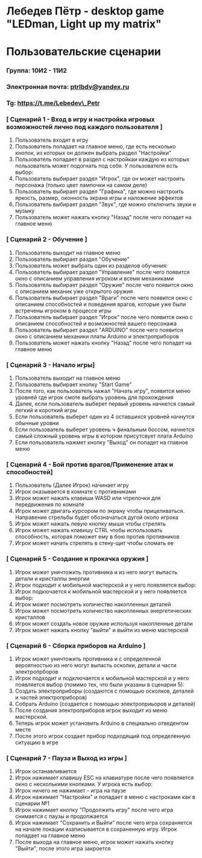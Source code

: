 ﻿# Лебедев Пётр - desktop game "LEDman, Light up my matrix"

# Пользовательские сценарии

### Группа: 10И2 - 11И2

### Электронная почта: ptrlbdv@yandex.ru

### Tg: https://t.me/Lebedev\_Petr


### [ Сценарий 1 - Вход в игру и настройка игровых возможностей лично под каждого пользователя ]

1. Пользователь входит в игру
2. Пользователь попадает на главное меню, где есть несколько кнопок, из которых он должен выбрать раздел "Настройки"
3. Пользователь попадает в раздел с настройкаи каждую из которых пользователь может подогнать под себя. У пользователя есть выбор:
4. Пользователь выбирает раздел "Игрок", где он может настроить персонажа (только цвет лампочки на самом деле)
5. Пользователь выбирает раздел "Графика", где можно настроить яркость, размер, оконность экрана игры и наложение эффектов
6. Пользователь выбирает раздел "Звук", где можно отключить звуки и музыку
7. Пользователь может нажать кнопку "Назад" после чего попадет на главное меню

### [ Сценарий 2 - Обучение ]

1. Пользователь выходит на главное меню
2. Пользователь выбирает раздел "Обучение"
3. Пользователь может выбрать один из разделов обучения:
4. Пользователь выбирает раздел "Управление" после чего появится окно с описанием управления игроком и всеми механиками
5. Пользователь выбирает раздел "Оружие" после чего появится окно с описанием механик уже открытого оружия
6. Пользователь выбирает раздел "Враги" после чего появится окно с описанием способностей и поведения врагов, которые уже были встречены игроком в процессе игры
7. Пользователь выбирает раздел "Игрок" после чего появится окно с описанием способностей и возможностей вашего персонажа
8. Пользователь выбирает раздел "ARDUINO" после чего появится окно с описанием механики платы Arduino и электроприборов
9. Пользователь может нажать кнопку "Назад" после чего попадет на главное меню

### [ Сценарий 3 - Начало игры]

1. Пользователь выходит на главное меню
2. Пользователь выбирает кнопку "Start Game"
3. После того, как пользователь нажал "Начать игру", появится меню уровней где игрок смоте выбрать уровень для прохождения
4. Далее, если пользователь выберет первый уровень начнется самый легкий и короткий игры
  5. Если пользователь выберет один из 4 оставшихся уровней начнутся обычные уровни
  6. Если пользователь выберет уровень ч финальным боссом, начнется самый сложный уровень игры в котором присутсвует плата Arduino
7. Если пользователь нажмет кнопку "Выход" он попадет на главное меню

### [ Сценарий 4 - Бой против врагов/Применение атак и способностей]

1. Пользователь (Далее Игрок) начинает игру
2. Игрок оказывается в комнате с противниками
3. Игрок может нажать клавиши WASD или чтрелочки для передвижения по комнате
4. Игрок может двигать курсором по экрану чтобы прицеливаться. Направение стрельбы будет обозначаться дугой около игрока
5. Игрок может нажать левую кнопку мыши чтобы стрелять
6. Игрок может нажать клавишу CTRL чтобы использовать способность, которая поможет ему в бою против противников
7. Игрок может начать стрелять в стену-щит чтобы сломать ее

### [ Сценарий 5 - Создание и прокачка оружия ]

1. Игрок может уничтожить противника и из него могут выпасть детали и кристаллы энергии
2. Игрок подходит к мобильной мастерской и у него появляется выбор:
3. Игрок подкючается к мобильной мастерской и у него появляется выбор:
4. Игрок может посмотреть количество накопленных деталей
5. Игрок может посмотреть количество накопленных энергетических кристаллов
6. Игрок может создать новое оружие используя накопленные детали
7. Игрок может нажать кнопку "выйти" и выйти из меню мастерской

### [ Сценарий 6 - Сборка приборов на Arduino ]

1. Игрок может уничтожить противника и с определенной вероятностью из него могут выпасть осколки, детали и части электропрборов
2. Игрок подходит и подключается к мобильной мастерской и у него появляется выбор (помимо тех, что были указаны в сценарии 5): 
3. Создать электроприборы (создаются с помощью осколков, деталей и частей электроприборов)
4. Собрать Arduino (создается с помощью электроприьоров и деталей)
5. После создания электроприборов игрок выходит из меню мастерской.
6. Теперь игрок может установить Arduino в специально отведенгом месте 
7. После этого игрок создает прибор подходящий под определенную ситуацию в игре 


### [ Сценарий 7 - Пауза и Выход из игры ]

1. Игрок останавливается
2. Игрок нажимает клавишу ESC на клавиатуре после чего появляется окно с несколькими кнопками. У игрока есть выбор:
3. Игрок ничего не нажимает - игра на паузе
4. Игрок нажимает "Настройки" и попадает в меню с настроками как в сценарии №1
5. Игрок нажимает кнопку "Продолжить игру" после чего игра снимается с паузы и продолжается
6. Игрок нажимает "Сохранить и Выйти" после чего игра сохраняется на начале локации изаписывается в сохраненную игру. Игрок попадает на главное меню
7. После выхода на главное меню, игрок может нажать кнопку "Выйти", после этого игра закроется
